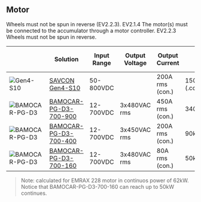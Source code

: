 ## Motor 
Wheels must not be spun in reverse (EV2.2.3).
EV2.1.4 The motor(s) must be connected to the accumulator through a motor controller.
EV2.2.3 Wheels must not be spun in reverse.


|                  | Solution                | Input Range | Output Voltage | Output Current  | Power        | Dimension      | Weight | Cooling | max rpm [1] | max torque [1]   | max hours power | Price | Perusing Options |
| ---------------- | ----------------------- | ----------- | -------------- | --------------- | ------------ | -------------- | ------ | ------- | ----------- | ---------------- | --------------- | ----- | ---------------- |
| ![Gen4-S10]      | [SAVCON Gen4-S10]       | 50-800VDC   |                | 200A rms (con.) | 150kW (.con) | 511x266x85 mm  | 10.9kg | air     | 5500rpm     | 120 Nm (.con)    | 83.1hp          |       |                  |
| ![BAMOCAR-PG-D3] | [BAMOCAR-PG-D3-700-900] | 12-700VDC   | 3x480VAC rms   | 450A rms (con.) | 340kW(.con)  | 135x450x313 mm | 15.5kg | water   | 5280rpm     | 97.5 Nm (.con)   | 83.1hp          |       |                  |
| ![BAMOCAR-PG-D3] | [BAMOCAR-PG-D3-700-400] | 12-700VDC   | 3x450VAC rms   | 200A rms (con.) | 90kW(.con)   | 355x230x135 mm | 8.5kg  | water   | 4950rpm     | 103.75 Nm (.con) | 83.1hp          |       |                  |
| ![BAMOCAR-PG-D3] | [BAMOCAR-PG-D3-700-160] | 12-700VDC   | 3x480VAC rms   | 80A rms (con.)  | 50kW(.con)   | 280x200x90 mm  | 3.5kg  | water   | 5280 rpm    | 72.125 Nm (.con) | 67.5hp          |       |                  |


[SAVCON Gen4-S10]:http://www.sevcon.com/products/high-voltage-controllers/gen4-s10/
[Gen4-S10]:https://store.neweagle.net/wp-content/uploads/2016/03/p-9550-image_985.jpg

[BAMOCAR-PG-D3-700-900]:https://www.unitek-industrie-elektronik.de/images/pdf/BAMOCAR%20Digital/BAMOCAR-PG-D3-700-900_EN.pdf
[BAMOCAR-PG-D3-700-400]:https://www.unitek-industrie-elektronik.de/images/pdf/BAMOCAR%20Digital/BAMOCAR-PG-D3-700-400_EN.pdf
[BAMOCAR-PG-D3-700-160]:https://www.unitek-industrie-elektronik.de/images/pdf/BAMOCAR%20Digital/BAMOCAR-PG-D3-700-100_EN.pdf
[BAMOCAR-PG-D3]:https://www.unitek-industrie-elektronik.de/images/products/BamoCarD3_01.png

> Note: calculated for EMRAX 228 motor in continuos power of 62kW. Notice that BAMOCAR-PG-D3-700-160 can reach up to 50kW continues.